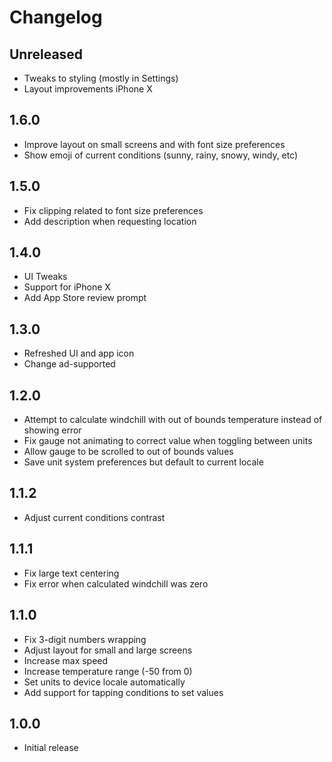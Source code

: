 # Changelog

## Unreleased

* Tweaks to styling (mostly in Settings)
* Layout improvements iPhone X

## 1.6.0

* Improve layout on small screens and with font size preferences
* Show emoji of current conditions (sunny, rainy, snowy, windy, etc)

## 1.5.0

* Fix clipping related to font size preferences
* Add description when requesting location

## 1.4.0

* UI Tweaks
* Support for iPhone X
* Add App Store review prompt

## 1.3.0

* Refreshed UI and app icon
* Change ad-supported

## 1.2.0

* Attempt to calculate windchill with out of bounds temperature instead of showing error
* Fix gauge not animating to correct value when toggling between units
* Allow gauge to be scrolled to out of bounds values
* Save unit system preferences but default to current locale

## 1.1.2

* Adjust current conditions contrast

## 1.1.1

* Fix large text centering
* Fix error when calculated windchill was zero

## 1.1.0

* Fix 3-digit numbers wrapping
* Adjust layout for small and large screens
* Increase max speed
* Increase temperature range (-50 from 0)
* Set units to device locale automatically
* Add support for tapping conditions to set values

## 1.0.0

* Initial release
